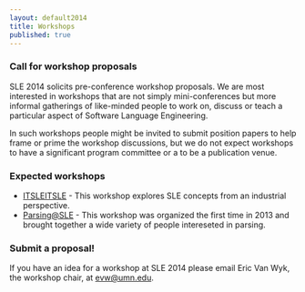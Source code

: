 ```yaml
---
layout: default2014
title: Workshops
published: true
---
```


### Call for workshop proposals

SLE 2014 solicits pre-conference workshop proposals. We are most interested in workshops that are not simply mini-conferences but more informal gatherings of like-minded people to work on, discuss or teach a particular aspect of Software Language Engineering.

In such workshops people might be invited to submit position papers to help frame or prime the workshop discussions, but we do not expect workshops to have a significant program committee or a to be a publication venue.

### Expected workshops

* [ITSLE](ITSLE.html "ITSLE")[ITSLE](ITSLE.html) - This workshop explores SLE concepts from an industrial perspective.
* [Parsing@SLE](Parsing-at-SLE.html) - This workshop was organized the first time in 2013 and brought together a wide variety of people intereseted in parsing.

### Submit a proposal!

If you have an idea for a workshop at SLE 2014 please email Eric Van Wyk, the workshop chair, at evw@umn.edu.